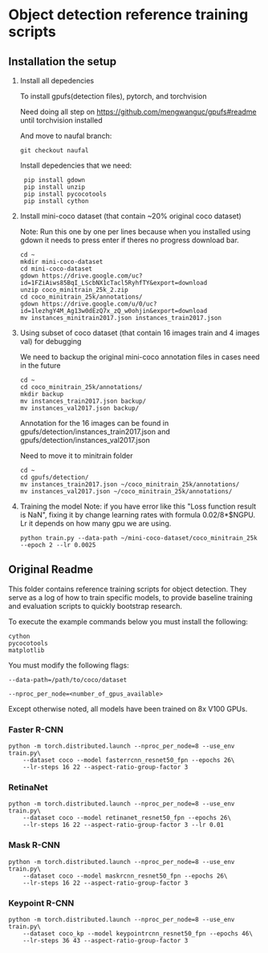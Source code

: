 # Object detection reference training scripts

## Installation the setup

1. Install all depedencies

   To install gpufs(detection files), pytorch, and torchvision
    
   Need doing all step on https://github.com/mengwanguc/gpufs#readme until torchvision installed

   And move to naufal branch:
   ```
   git checkout naufal
   ```

   Install depedencies that we need:
   ```
    pip install gdown
    pip install unzip
    pip install pycocotools
    pip install cython
   ```

3. Install mini-coco dataset (that contain ~20% original coco dataset)

   Note: Run this one by one per lines because when you installed using gdown it needs to press enter if theres no progress download bar.
   
   ```
   cd ~
   mkdir mini-coco-dataset
   cd mini-coco-dataset
   gdown https://drive.google.com/uc?id=1FZiAiws85BqI_LScbNX1cTacl5RyhfTY&export=download
   unzip coco_minitrain_25k_2.zip
   cd coco_minitrain_25k/annotations/
   gdown https://drive.google.com/u/0/uc?id=1lezhgY4M_Ag13w0dEzQ7x_zQ_w0ohjin&export=download
   mv instances_minitrain2017.json instances_train2017.json
   ```
   
4. Using subset of coco dataset (that contain 16 images train and 4 images val) for debugging

   We need to backup the original mini-coco annotation files in cases need in the future

   ```
   cd ~
   cd coco_minitrain_25k/annotations/
   mkdir backup
   mv instances_train2017.json backup/
   mv instances_val2017.json backup/
   ```

   Annotation for the 16 images can be found in gpufs/detection/instances_train2017.json and gpufs/detection/instances_val2017.json

   Need to move it to minitrain folder
   ```
   cd ~
   cd gpufs/detection/
   mv instances_train2017.json ~/coco_minitrain_25k/annotations/
   mv instances_val2017.json ~/coco_minitrain_25k/annotations/  
   ```
   
5. Training the model
   Note: if you have error like this "Loss function result is NaN", fixing it by change learning rates with formula  0.02/8*$NGPU. Lr it depends on how many gpu we are using.
   ```
   python train.py --data-path ~/mini-coco-dataset/coco_minitrain_25k --epoch 2 --lr 0.0025 
   ```

## Original Readme

This folder contains reference training scripts for object detection.
They serve as a log of how to train specific models, to provide baseline
training and evaluation scripts to quickly bootstrap research.

To execute the example commands below you must install the following:

```
cython
pycocotools
matplotlib
```

You must modify the following flags:

`--data-path=/path/to/coco/dataset`

`--nproc_per_node=<number_of_gpus_available>`

Except otherwise noted, all models have been trained on 8x V100 GPUs. 

### Faster R-CNN
```
python -m torch.distributed.launch --nproc_per_node=8 --use_env train.py\
    --dataset coco --model fasterrcnn_resnet50_fpn --epochs 26\
    --lr-steps 16 22 --aspect-ratio-group-factor 3
```

### RetinaNet
```
python -m torch.distributed.launch --nproc_per_node=8 --use_env train.py\
    --dataset coco --model retinanet_resnet50_fpn --epochs 26\
    --lr-steps 16 22 --aspect-ratio-group-factor 3 --lr 0.01
```


### Mask R-CNN
```
python -m torch.distributed.launch --nproc_per_node=8 --use_env train.py\
    --dataset coco --model maskrcnn_resnet50_fpn --epochs 26\
    --lr-steps 16 22 --aspect-ratio-group-factor 3
```


### Keypoint R-CNN
```
python -m torch.distributed.launch --nproc_per_node=8 --use_env train.py\
    --dataset coco_kp --model keypointrcnn_resnet50_fpn --epochs 46\
    --lr-steps 36 43 --aspect-ratio-group-factor 3
```

